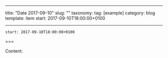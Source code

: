 
---
title: "Date 2017-09-10"
slug: ""
taxonomy:
tag: [example]
category: blog
template: item
start: 2017-09-10T18:00:00+0100

---

``start: 2017-09-10T18:00:00+0100``

===

Content.

